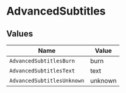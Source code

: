 # AdvancedSubtitles


## Values

| Name                       | Value                      |
| -------------------------- | -------------------------- |
| `AdvancedSubtitlesBurn`    | burn                       |
| `AdvancedSubtitlesText`    | text                       |
| `AdvancedSubtitlesUnknown` | unknown                    |